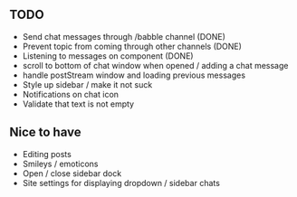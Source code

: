 ## TODO
- Send chat messages through /babble channel (DONE)
- Prevent topic from coming through other channels (DONE)
- Listening to messages on component (DONE)
- scroll to bottom of chat window when opened / adding a chat message
- handle postStream window and loading previous messages
- Style up sidebar / make it not suck
- Notifications on chat icon
- Validate that text is not empty

## Nice to have
- Editing posts
- Smileys / emoticons
- Open / close sidebar dock
- Site settings for displaying dropdown / sidebar chats